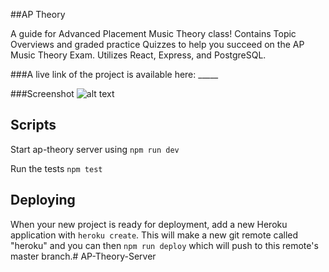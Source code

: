 ##AP Theory

A guide for Advanced Placement Music Theory class! Contains Topic Overviews and graded practice Quizzes to help you succeed on the AP Music Theory Exam. Utilizes React, Express, and PostgreSQL.

###A live link of the project is available here: _____

###Screenshot
![alt text](https://github.com/jon424/new-AP-Theory-Client/blob/5d175110016a56e234ac852d4cf69d35cf076748/src/Topic/TopicAttachments/ap-theory-screenshot.png "AP Theory Homepage")


## Scripts

Start ap-theory server using `npm run dev`

Run the tests `npm test`


## Deploying

When your new project is ready for deployment, add a new Heroku application with `heroku create`. This will make a new git remote called "heroku" and you can then `npm run deploy` which will push to this remote's master branch.# AP-Theory-Server
